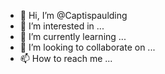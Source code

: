 - 👋 Hi, I’m @Captispaulding
- 👀 I’m interested in ...
- 🌱 I’m currently learning ...
- 💞️ I’m looking to collaborate on ...
- 📫 How to reach me ...

<!---
Captispaulding/Captispaulding is a ✨ special ✨ repository because its `README.md` (this file) appears on your GitHub profile.
You can click the Preview link to take a look at your changes.
--->
